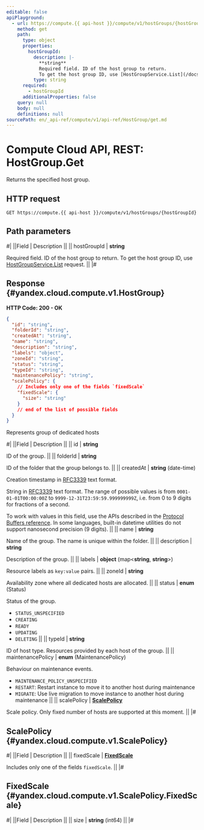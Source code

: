 ```yaml
---
editable: false
apiPlayground:
  - url: https://compute.{{ api-host }}/compute/v1/hostGroups/{hostGroupId}
    method: get
    path:
      type: object
      properties:
        hostGroupId:
          description: |-
            **string**
            Required field. ID of the host group to return.
            To get the host group ID, use [HostGroupService.List](/docs/compute/api-ref/HostGroup/list#List) request.
          type: string
      required:
        - hostGroupId
      additionalProperties: false
    query: null
    body: null
    definitions: null
sourcePath: en/_api-ref/compute/v1/api-ref/HostGroup/get.md
---
```


# Compute Cloud API, REST: HostGroup.Get

Returns the specified host group.

## HTTP request

```
GET https://compute.{{ api-host }}/compute/v1/hostGroups/{hostGroupId}
```

## Path parameters

#|
||Field | Description ||
|| hostGroupId | **string**

Required field. ID of the host group to return.
To get the host group ID, use [HostGroupService.List](/docs/compute/api-ref/HostGroup/list#List) request. ||
|#

## Response {#yandex.cloud.compute.v1.HostGroup}

**HTTP Code: 200 - OK**

```json
{
  "id": "string",
  "folderId": "string",
  "createdAt": "string",
  "name": "string",
  "description": "string",
  "labels": "object",
  "zoneId": "string",
  "status": "string",
  "typeId": "string",
  "maintenancePolicy": "string",
  "scalePolicy": {
    // Includes only one of the fields `fixedScale`
    "fixedScale": {
      "size": "string"
    }
    // end of the list of possible fields
  }
}
```

Represents group of dedicated hosts

#|
||Field | Description ||
|| id | **string**

ID of the group. ||
|| folderId | **string**

ID of the folder that the group belongs to. ||
|| createdAt | **string** (date-time)

Creation timestamp in [RFC3339](https://www.ietf.org/rfc/rfc3339.txt) text format.

String in [RFC3339](https://www.ietf.org/rfc/rfc3339.txt) text format. The range of possible values is from
`0001-01-01T00:00:00Z` to `9999-12-31T23:59:59.999999999Z`, i.e. from 0 to 9 digits for fractions of a second.

To work with values in this field, use the APIs described in the
[Protocol Buffers reference](https://developers.google.com/protocol-buffers/docs/reference/overview).
In some languages, built-in datetime utilities do not support nanosecond precision (9 digits). ||
|| name | **string**

Name of the group. The name is unique within the folder. ||
|| description | **string**

Description of the group. ||
|| labels | **object** (map<**string**, **string**>)

Resource labels as `key:value` pairs. ||
|| zoneId | **string**

Availability zone where all dedicated hosts are allocated. ||
|| status | **enum** (Status)

Status of the group.

- `STATUS_UNSPECIFIED`
- `CREATING`
- `READY`
- `UPDATING`
- `DELETING` ||
|| typeId | **string**

ID of host type. Resources provided by each host of the group. ||
|| maintenancePolicy | **enum** (MaintenancePolicy)

Behaviour on maintenance events.

- `MAINTENANCE_POLICY_UNSPECIFIED`
- `RESTART`: Restart instance to move it to another host during maintenance
- `MIGRATE`: Use live migration to move instance to another host during maintenance ||
|| scalePolicy | **[ScalePolicy](#yandex.cloud.compute.v1.ScalePolicy)**

Scale policy. Only fixed number of hosts are supported at this moment. ||
|#

## ScalePolicy {#yandex.cloud.compute.v1.ScalePolicy}

#|
||Field | Description ||
|| fixedScale | **[FixedScale](#yandex.cloud.compute.v1.ScalePolicy.FixedScale)**

Includes only one of the fields `fixedScale`. ||
|#

## FixedScale {#yandex.cloud.compute.v1.ScalePolicy.FixedScale}

#|
||Field | Description ||
|| size | **string** (int64) ||
|#